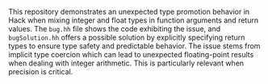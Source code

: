 This repository demonstrates an unexpected type promotion behavior in Hack when mixing integer and float types in function arguments and return values.  The `bug.hh` file shows the code exhibiting the issue, and `bugSolution.hh` offers a possible solution by explicitly specifying return types to ensure type safety and predictable behavior. The issue stems from implicit type coercion which can lead to unexpected floating-point results when dealing with integer arithmetic.  This is particularly relevant when precision is critical.